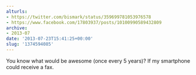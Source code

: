 ```yaml
---
alturls:
- https://twitter.com/bismark/status/359699781053976578
- https://www.facebook.com/17803937/posts/10100990589432809
archive:
- 2013-07
date: '2013-07-23T15:41:25+00:00'
slug: '1374594085'
---
```


You know what would be awesome (once every 5 years)? If my smartphone could receive a fax.


